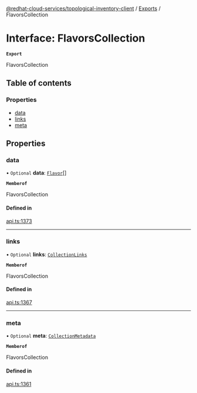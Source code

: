 [@redhat-cloud-services/topological-inventory-client](../README.md) / [Exports](../modules.md) / FlavorsCollection

# Interface: FlavorsCollection

**`Export`**

FlavorsCollection

## Table of contents

### Properties

- [data](FlavorsCollection.md#data)
- [links](FlavorsCollection.md#links)
- [meta](FlavorsCollection.md#meta)

## Properties

### data

• `Optional` **data**: [`Flavor`](Flavor.md)[]

**`Memberof`**

FlavorsCollection

#### Defined in

[api.ts:1373](https://github.com/RedHatInsights/javascript-clients/blob/main/packages/topological-inventory/api.ts#L1373)

___

### links

• `Optional` **links**: [`CollectionLinks`](CollectionLinks.md)

**`Memberof`**

FlavorsCollection

#### Defined in

[api.ts:1367](https://github.com/RedHatInsights/javascript-clients/blob/main/packages/topological-inventory/api.ts#L1367)

___

### meta

• `Optional` **meta**: [`CollectionMetadata`](CollectionMetadata.md)

**`Memberof`**

FlavorsCollection

#### Defined in

[api.ts:1361](https://github.com/RedHatInsights/javascript-clients/blob/main/packages/topological-inventory/api.ts#L1361)
